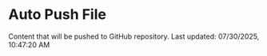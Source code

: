 # Auto Push File

Content that will be pushed to GitHub repository.
Last updated: 07/30/2025, 10:47:20 AM